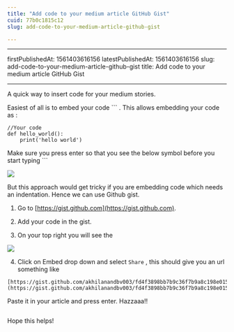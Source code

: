```yaml
---
title: "Add code to your medium article GitHub Gist"
cuid: 77b0c1815c12
slug: add-code-to-your-medium-article-github-gist

---
```


---

firstPublishedAt: 1561403616156
latestPublishedAt: 1561403616156
slug: add-code-to-your-medium-article-github-gist
title: Add code to your medium article GitHub Gist

---

A quick way to insert code for your medium stories.

Easiest of all is to embed your code ``` . This allows embedding your code as :

```
//Your code
def hello_world():
    print('hello world')
```

Make sure you press enter so that you see the below symbol before you start typing ```

![](https://cdn-images-1.medium.com/max/308/1*MKnfOK1raL6-GetIbqAs9g.png)

But this approach would get tricky if you are embedding code which needs an indentation. Hence we can use Github gist.

1. Go to [https://gist.github.com](https://gist.github.com).

1. Add your code in the gist.

1. On your top right you will see the

![](https://cdn-images-1.medium.com/max/1928/1*3BL-w8kfj3f2K01_Havsxg.png)

4. Click on Embed drop down and select `Share` , this should give you an url something like

````
[https://gist.github.com/akhilanandbv003/fd4f3898bb7b9c36f7b9a8c198e01548](https://gist.github.com/akhilanandbv003/fd4f3898bb7b9c36f7b9a8c198e01548)```
````

Paste it in your article and press enter. Hazzaaa!!

<iframe
                width="0"
                height="0"
                src=""
                frameborder="0"
                allow="accelerometer; autoplay; encrypted-media; gyroscope; picture-in-picture"
                allowfullscreen
              ></iframe>

Hope this helps!
